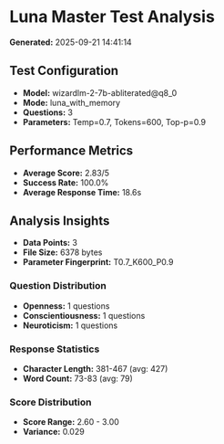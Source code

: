 # Luna Master Test Analysis

**Generated:** 2025-09-21 14:41:14

## Test Configuration
- **Model:** wizardlm-2-7b-abliterated@q8_0
- **Mode:** luna_with_memory
- **Questions:** 3
- **Parameters:** Temp=0.7, Tokens=600, Top-p=0.9

## Performance Metrics
- **Average Score:** 2.83/5
- **Success Rate:** 100.0%
- **Average Response Time:** 18.6s

## Analysis Insights
- **Data Points:** 3
- **File Size:** 6378 bytes
- **Parameter Fingerprint:** T0.7_K600_P0.9

### Question Distribution
- **Openness:** 1 questions
- **Conscientiousness:** 1 questions
- **Neuroticism:** 1 questions

### Response Statistics
- **Character Length:** 381-467 (avg: 427)
- **Word Count:** 73-83 (avg: 79)

### Score Distribution
- **Score Range:** 2.60 - 3.00
- **Variance:** 0.029
